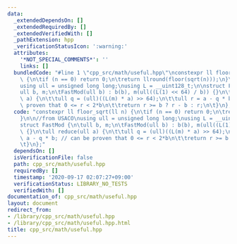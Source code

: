 ```yaml
---
data:
  _extendedDependsOn: []
  _extendedRequiredBy: []
  _extendedVerifiedWith: []
  _pathExtension: hpp
  _verificationStatusIcon: ':warning:'
  attributes:
    '*NOT_SPECIAL_COMMENTS*': ''
    links: []
  bundledCode: "#line 1 \"cpp_src/math/useful.hpp\"\nconstexpr ll floor_sqrt(ll n)\
    \ {\n\tif (n == 0) return 0;\n\treturn llround(floor(sqrt(n)));\n}\n\n//from USACO\n\
    using ull = unsigned long long;\nusing L = __uint128_t;\n\nstruct FastMod {\n\t\
    ull b, m;\n\tFastMod(ull b) : b(b), m(ull((L(1) << 64) / b)) {}\n\tull reduce(ull\
    \ a) {\n\t\tull q = (ull)((L(m) * a) >> 64);\n\t\tull r = a - q * b; // can be\
    \ proven that 0 <= r < 2*b\n\t\treturn r >= b ? r - b : r;\n\t}\n};\n"
  code: "constexpr ll floor_sqrt(ll n) {\n\tif (n == 0) return 0;\n\treturn llround(floor(sqrt(n)));\n\
    }\n\n//from USACO\nusing ull = unsigned long long;\nusing L = __uint128_t;\n\n\
    struct FastMod {\n\tull b, m;\n\tFastMod(ull b) : b(b), m(ull((L(1) << 64) / b))\
    \ {}\n\tull reduce(ull a) {\n\t\tull q = (ull)((L(m) * a) >> 64);\n\t\tull r =\
    \ a - q * b; // can be proven that 0 <= r < 2*b\n\t\treturn r >= b ? r - b : r;\n\
    \t}\n};"
  dependsOn: []
  isVerificationFile: false
  path: cpp_src/math/useful.hpp
  requiredBy: []
  timestamp: '2020-09-17 02:07:27+09:00'
  verificationStatus: LIBRARY_NO_TESTS
  verifiedWith: []
documentation_of: cpp_src/math/useful.hpp
layout: document
redirect_from:
- /library/cpp_src/math/useful.hpp
- /library/cpp_src/math/useful.hpp.html
title: cpp_src/math/useful.hpp
---
```

